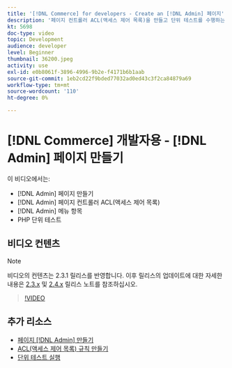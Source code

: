 ```yaml
---
title: '[!DNL Commerce] for developers - Create an [!DNL Admin] 페이지'
description: '페이지 컨트롤러 ACL(액세스 제어 목록)을 만들고 단위 테스트를 수행하는 방법을 알아봅니다. [!DNL Admin] pages, [!DNL Admin] '
kt: 5698
doc-type: video
topic: Development
audience: developer
level: Beginner
thumbnail: 36200.jpeg
activity: use
exl-id: e0b8061f-3896-4996-9b2e-f4171b6b1aab
source-git-commit: 1eb2cd22f9bded77032ad0ed43c3f2ca84879a69
workflow-type: tm+mt
source-wordcount: '110'
ht-degree: 0%

---
```


# [!DNL Commerce] 개발자용 -  [!DNL Admin] 페이지 만들기

이 비디오에서는:

- [!DNL Admin] 페이지 만들기
- [!DNL Admin] 페이지 컨트롤러 ACL(액세스 제어 목록)
- [!DNL Admin] 메뉴 항목
- PHP 단위 테스트

## 비디오 컨텐츠

>[!NOTE]
>
>비디오의 컨텐츠는 2.3.1 릴리스를 반영합니다. 이후 릴리스의 업데이트에 대한 자세한 내용은 [ 2.3.x](https://devdocs.magento.com/guides/v2.3/release-notes/bk-release-notes.html) 및 [2.4.x](https://devdocs.magento.com/guides/v2.4/release-notes/bk-release-notes.html) 릴리스 노트를 참조하십시오.

>[!VIDEO](https://video.tv.adobe.com/v/36200?quality=12&learn=on)

## 추가 리소스

- [페이지  [!DNL Admin] 만들기](https://devdocs.magento.com/guides/v2.4/ext-best-practices/extension-coding/example-module-adminpage.html)
- [ACL(액세스 제어 목록) 규칙 만들기](https://devdocs.magento.com/guides/v2.4/ext-best-practices/tutorials/create-access-control-list-rule.html)
- [단위 테스트 실행](https://devdocs.magento.com/guides/v2.4/test/unit/unit_test_execution.html)
